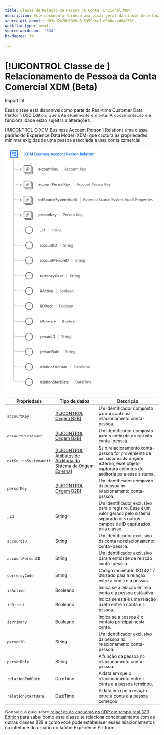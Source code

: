 ```yaml
---
title: Classe de Relação de Pessoa da Conta Funcional XDM
description: Este documento fornece uma visão geral da classe de relação de pessoa da conta comercial XDM no Experience Data Model (XDM).
source-git-commit: d83ad2870b6099d3c6359dcc7cd000ecad8a238f
workflow-type: tm+mt
source-wordcount: '334'
ht-degree: 3%

---
```


# [!UICONTROL Classe de ] Relacionamento de Pessoa da Conta Comercial XDM (Beta)

>[!IMPORTANT]
>
>Essa classe está disponível como parte da Real-time Customer Data Platform B2B Edition, que está atualmente em beta. A documentação e a funcionalidade estão sujeitas a alterações.

[!UICONTROL O XDM Business Account Person ] Relationé uma classe padrão do Experience Data Model (XDM) que captura as propriedades mínimas exigidas de uma pessoa associada a uma conta comercial.

![](../../images/classes/b2b/business-account-person-relation.png)

| Propriedade | Tipo de dados | Descrição |
| --- | --- | --- |
| `accountKey` | [[!UICONTROL Origem B2B]](../../data-types/b2b-source.md) | Um identificador composto para a conta no relacionamento conta-pessoa. |
| `accountPersonKey` | [[!UICONTROL Origem B2B]](../../data-types/b2b-source.md) | Um identificador composto para a entidade de relação conta-pessoa. |
| `extSourceSystemAudit` | [[!UICONTROL Atributos de Auditoria do Sistema de Origem Externa]](../../data-types/external-source-system-audit-attributes.md) | Se o relacionamento conta-pessoa for proveniente de um sistema de origem externo, esse objeto capturará atributos de auditoria para esse sistema. |
| `personKey` | [[!UICONTROL Origem B2B]](../../data-types/b2b-source.md) | Um identificador composto da pessoa no relacionamento conta-pessoa. |
| `_id` | String | Um identificador exclusivo para o registro. Esse é um valor gerado pelo sistema separado dos outros campos de ID capturados pela classe. |
| `accountID` | String | Um identificador exclusivo da conta no relacionamento conta-pessoa. |
| `accountPersonID` | String | Um identificador exclusivo para a entidade de relação conta-pessoa. |
| `currencyCode` | String | Código monetário ISO 4217 utilizado para a relação entre a conta e a pessoa. |
| `isActive` | Booleano | Indica se a relação entre a conta e a pessoa está ativa. |
| `isDirect` | Booleano | Indica se esta é uma relação direta entre a conta e a pessoa. |
| `isPrimary` | Booleano | Indica se a pessoa é o contato principal nesta conta. |
| `personID` | String | Um identificador exclusivo da pessoa no relacionamento conta-pessoa. |
| `personRole` | String | A função da pessoa no relacionamento conta-pessoa. |
| `relationEndDate` | DateTime | A data em que o relacionamento entre a conta e a pessoa terminou. |
| `relationStartDate` | DateTime | A data em que a relação entre a conta e a pessoa começou. |

Consulte o guia sobre [relações de esquema na CDP em tempo real B2B Edition](../../tutorials/relationship-b2b.md) para saber como essa classe se relaciona conceitualmente com as outras classes B2B e como você pode estabelecer esses relacionamentos na interface do usuário do Adobe Experience Platform.
